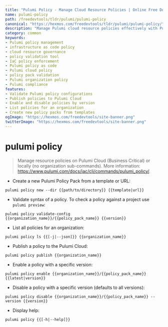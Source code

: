 ```yaml
---
title: "Pulumi Policy - Manage Cloud Resource Policies | Online Free DevTools by Hexmos"
name: pulumi-policy
path: /freedevtools/tldr/pulumi/pulumi-policy
canonical: "https://hexmos.com/freedevtools/tldr/pulumi/pulumi-policy/"
description: "Manage Pulumi cloud resource policies effectively with Pulumi Policy. Validate configurations, publish policies, and enforce governance. Free online tool, no registration required."
category: common
keywords:
- Pulumi policy management
- infrastructure as code policy
- cloud resource governance
- policy validation tool
- IaC policy enforcement
- Pulumi policy as code
- Pulumi cloud policy
- policy pack validation
- Pulumi organization policy
- Pulumi compliance
features:
- Validate Pulumi policy configurations
- Publish policies to Pulumi Cloud
- Enable and disable policies by version
- List policies for an organization
- Create new policy packs from templates
ogImage: "https://hexmos.com/freedevtools/site-banner.png"
twitterImage: "https://hexmos.com/freedevtools/site-banner.png"
---
```


# pulumi policy

> Manage resource policies on Pulumi Cloud (Business Critical) or locally (no organization sub-commands).
> More information: <https://www.pulumi.com/docs/iac/cli/commands/pulumi_policy/>.

- Create a new Pulumi Policy Pack from a template or URL:

`pulumi policy new --dir {{path/to/directory}} {{template|url}}`

- Validate syntax of a policy. To check a policy against a project use `pulumi preview`:

`pulumi policy validate-config {{organization_name}}/{{policy_pack_name}} {{version}}`

- List all policies for an organization:

`pulumi policy ls {{[-j|--json]}} {{organization_name}}`

- Publish a policy to the Pulumi Cloud:

`pulumi policy publish {{organization_name}}`

- Enable a policy with a specific version:

`pulumi policy enable {{organization_name}}/{{policy_pack_name}} {{latest|version}}`

- Disable a policy with a specific version (defaults to all versions):

`pulumi policy disable {{organization_name}}/{{policy_pack_name}} --version {{version}}`

- Display help:

`pulumi policy {{[-h|--help]}}`
